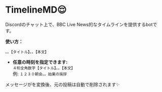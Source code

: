 # TimelineMD😌

Discordのチャット上で、BBC Live News的なタイムラインを提供するbotです。


**使い方：**

  `。。【タイトル】。。【本文】`  

- **任意の時刻を指定できます:**  
  `４桁全角数字【タイトル】。。【本文】`  
  例: `１２３０朝会。。始業の挨拶`


メッセージがを変換後、元の投稿は自動で削除されます✨
